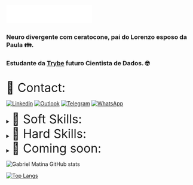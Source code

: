 <img src="header.svg"></img>
### Neuro divergente com ceratocone, pai do Lorenzo esposo da Paula 👪.
### Estudante da [Trybe](https://www.betrybe.com/) **futuro Cientista de Dados**. 🤓 <br><br>
<font size="6">📱 Contact:</font>

[![Linkedin](https://img.shields.io/badge/LinkedIn-0077B5?style=for-the-badge&logo=linkedin&logoColor=white
)](https://github.com/gabrielmatina)
[![Outlook](https://img.shields.io/badge/Microsoft_Outlook-0078D4?style=for-the-badge&logo=microsoft-outlook&logoColor=white
)](mailto:gabrielmatina@hotmail.com)
[![Telegram](https://img.shields.io/badge/Telegram-2CA5E0?style=for-the-badge&logo=telegram&logoColor=white
)](https://t.me/gabrielmatina)
[![WhatsApp](https://img.shields.io/badge/WhatsApp-25D366?style=for-the-badge&logo=whatsapp&logoColor=white
)](https://api.whatsapp.com/send?phone=5531973532831)

<details>
  <summary><font size="6">🧠 Soft Skills:</font></summary>
</details>
<details>
  <summary><font size="6">🚀 Hard Skills:</font></summary>

[![HTML5](https://img.shields.io/badge/HTML5-E34F26?style=for-the-badge&logo=html5&logoColor=white
)](https://pt.wikipedia.org/wiki/HTML5)
[![CSS3](https://img.shields.io/badge/CSS3-1572B6?style=for-the-badge&logo=css3&logoColor=white
)](https://pt.wikipedia.org/wiki/CSS3)
[![PHP](https://img.shields.io/badge/PHP-777BB4?style=for-the-badge&logo=php&logoColor=white
)](https://pt.wikipedia.org/wiki/PHP)
[![Markdown](https://img.shields.io/badge/Markdown-000000?style=for-the-badge&logo=markdown&logoColor=white
)](https://pt.wikipedia.org/wiki/Markdown)
[![ShellScript](https://img.shields.io/badge/Shell_Script-121011?style=for-the-badge&logo=gnu-bash&logoColor=white
)](https://pt.wikipedia.org/wiki/Shell_script)
[![MySQL9999999](https://img.shields.io/badge/MySQL-00000F?style=for-the-badge&logo=mysql&logoColor=white
)](https://pt.wikipedia.org/wiki/Mysql)

</details>

<details>
<summary><font size="6">🌱 Coming soon:</font></summary>

[![Python](https://img.shields.io/badge/Python-3776AB?style=for-the-badge&logo=python&logoColor=white
)](https://pt.wikipedia.org/wiki/Python)
[![JavaScript](https://img.shields.io/badge/JavaScript-F7DF1E?style=for-the-badge&logo=javascript&logoColor=black
)](https://pt.wikipedia.org/wiki/JavaScript)
[![React](https://img.shields.io/badge/React-20232A?style=for-the-badge&logo=react&logoColor=61DAFB
)](https://pt.wikipedia.org/wiki/React_Native)
[![React_Router](https://img.shields.io/badge/React_Router-CA4245?style=for-the-badge&logo=react-router&logoColor=white
)](https://v5.reactrouter.com/web/guides/quick-start)
[![Node.Js](https://img.shields.io/badge/Node.js-43853D?style=for-the-badge&logo=node.js&logoColor=white
)](https://pt.wikipedia.org/wiki/Node.js)
[![TypeScript](https://img.shields.io/badge/TypeScript-007ACC?style=for-the-badge&logo=typescript&logoColor=white
)](https://pt.wikipedia.org/wiki/TypeScript)
[![MongoDB](https://img.shields.io/badge/MongoDB-4EA94B?style=for-the-badge&logo=mongodb&logoColor=white
)](https://pt.wikipedia.org/wiki/MongoDB)
</details>

![Gabriel Matina GitHub stats](https://github-readme-stats.vercel.app/api?username=gabrielmatina&show_icons=true&theme=dracula)

[![Top Langs](https://github-readme-stats.vercel.app/api/top-langs/?username=gabrielmatina&layout=compact)](https://github.com/gabrielmatina/github-readme-stats)
